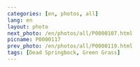 ```yaml
---
categories: [en, photos, all]
lang: en
layout: photo
next_photo: /en/photos/all/P0000107.html
picname: P0000117
prev_photo: /en/photos/all/P0000119.html
tags: [Dead Springbock, Green Grass]
---
```

